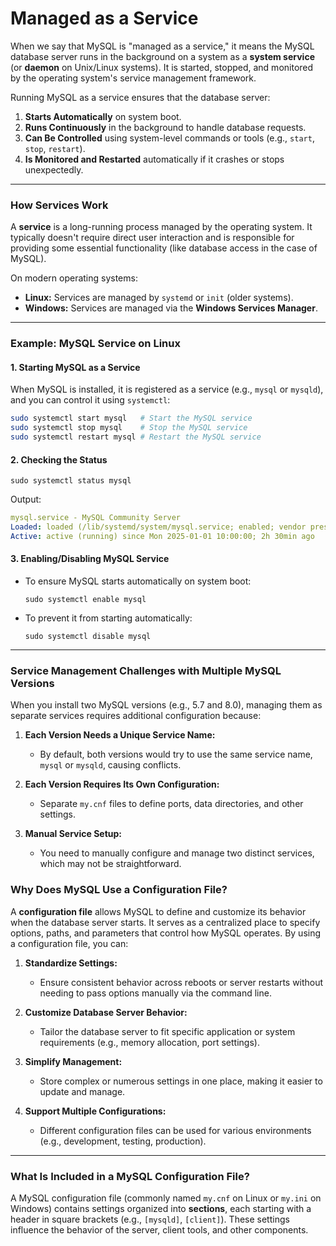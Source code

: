 # Managed as a Service

When we say that MySQL is "managed as a service," it means the MySQL database server runs in the background on a system as a **system service** (or **daemon** on Unix/Linux systems). It is started, stopped, and monitored by the operating system's service management framework.

Running MySQL as a service ensures that the database server:

1.  **Starts Automatically** on system boot.
2.  **Runs Continuously** in the background to handle database requests.
3.  **Can Be Controlled** using system-level commands or tools (e.g., `start`, `stop`, `restart`).
4.  **Is Monitored and Restarted** automatically if it crashes or stops unexpectedly.

---

### **How Services Work**

A **service** is a long-running process managed by the operating system. It typically doesn't require direct user interaction and is responsible for providing some essential functionality (like database access in the case of MySQL).

On modern operating systems:

- **Linux:** Services are managed by `systemd` or `init` (older systems).
- **Windows:** Services are managed via the **Windows Services Manager**.

---

### **Example: MySQL Service on Linux**

#### **1\. Starting MySQL as a Service**

When MySQL is installed, it is registered as a service (e.g., `mysql` or `mysqld`), and you can control it using `systemctl`:

```bash
sudo systemctl start mysql   # Start the MySQL service
sudo systemctl stop mysql    # Stop the MySQL service
sudo systemctl restart mysql # Restart the MySQL service
```

#### **2\. Checking the Status**

`sudo systemctl status mysql`

Output:

```yaml
mysql.service - MySQL Community Server
Loaded: loaded (/lib/systemd/system/mysql.service; enabled; vendor preset: enabled)
Active: active (running) since Mon 2025-01-01 10:00:00; 2h 30min ago
```

#### **3\. Enabling/Disabling MySQL Service**

- To ensure MySQL starts automatically on system boot:

  `sudo systemctl enable mysql`

- To prevent it from starting automatically:

  `sudo systemctl disable mysql`

---

### **Service Management Challenges with Multiple MySQL Versions**

When you install two MySQL versions (e.g., 5.7 and 8.0), managing them as separate services requires additional configuration because:

1.  **Each Version Needs a Unique Service Name:**

    - By default, both versions would try to use the same service name, `mysql` or `mysqld`, causing conflicts.

2.  **Each Version Requires Its Own Configuration:**

    - Separate `my.cnf` files to define ports, data directories, and other settings.

3.  **Manual Service Setup:**

    - You need to manually configure and manage two distinct services, which may not be straightforward.

### **Why Does MySQL Use a Configuration File?**

A **configuration file** allows MySQL to define and customize its behavior when the database server starts. It serves as a centralized place to specify options, paths, and parameters that control how MySQL operates. By using a configuration file, you can:

1.  **Standardize Settings:**

    - Ensure consistent behavior across reboots or server restarts without needing to pass options manually via the command line.

2.  **Customize Database Server Behavior:**

    - Tailor the database server to fit specific application or system requirements (e.g., memory allocation, port settings).

3.  **Simplify Management:**

    - Store complex or numerous settings in one place, making it easier to update and manage.

4.  **Support Multiple Configurations:**

    - Different configuration files can be used for various environments (e.g., development, testing, production).

---

### **What Is Included in a MySQL Configuration File?**

A MySQL configuration file (commonly named `my.cnf` on Linux or `my.ini` on Windows) contains settings organized into **sections**, each starting with a header in square brackets (e.g., `[mysqld]`, `[client]`). These settings influence the behavior of the server, client tools, and other components.
